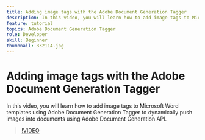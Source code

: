 ```yaml
---
title: Adding image tags with the Adobe Document Generation Tagger
description: In this video, you will learn how to add image tags to Microsoft Word templates using Adobe Document Generation Tagger to dynamically push images into documents using Adobe Document Generation API
feature: tutorial
topics: Adobe Document Generation Tagger
role: Developer
skill: Beginner
thumbnail: 332114.jpg
---
```

# Adding image tags with the Adobe Document Generation Tagger

In this video, you will learn how to add image tags to Microsoft Word templates using Adobe Document Generation Tagger to dynamically push images into documents using Adobe Document Generation API.

>[!VIDEO](https://video.tv.adobe.com/v/332114?hidetitle=true)